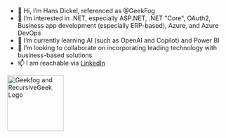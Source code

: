 - 👋 Hi, I’m Hans Dickel, referenced as @GeekFog
- 👀 I’m interested in .NET, especially ASP.NET, .NET "Core", OAuth2, Business app development (especially ERP-based), Azure, and Azure DevOps
- 🌱 I’m currently learning AI (such as OpenAI and Copilot) and Power BI
- 💞️ I’m looking to collaborate on incorporating leading technology with business-based solutions
- 📫 I am reachable via [LinkedIn](https://www.linkedin.com/in/hansdickel)

<img src="https://avatars.githubusercontent.com/u/38358141" alt="Geekfog and RecursiveGeek Logo" width="128">


